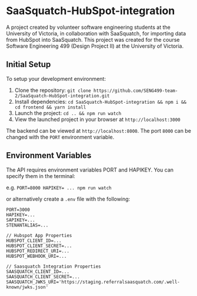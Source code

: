 # SaaSquatch-HubSpot-integration
A project created by volunteer software engineering students at the University of Victoria, in collaboration with SaaSquatch, for importing data from HubSpot into SaaSquatch. This project was created for the course Software Engineering 499 (Design Project II) at the University of Victoria.

## Initial Setup
To setup your development environment:

1. Clone the repository: `git clone https://github.com/SENG499-team-2/SaaSquatch-HubSpot-integration.git`
2. Install dependencies: `cd SaaSquatch-HubSpot-integration && npm i && cd frontend && yarn install`
3. Launch the project: `cd .. && npm run watch`
4. View the launched project in your browser at `http://localhost:3000`

The backend can be viewed at `http://localhost:8000`. The port `8000` can be changed with the `PORT` environment variable.

## Environment Variables
The API requires environment variables PORT and HAPIKEY.
You can specify them in the terminal:

e.g. `PORT=8000 HAPIKEY= ... npm run watch`

or alternatively create a `.env` file with the following:

```
PORT=3000
HAPIKEY=...
SAPIKEY=...
STENANTALIAS=...

// Hubspot App Properties
HUBSPOT_CLIENT_ID=...
HUBSPOT_CLIENT_SECRET=...
HUBSPOT_REDIRECT_URI=...
HUBSPOT_WEBHOOK_URI=...

// Saasquatch Integration Properties
SAASQUATCH_CLIENT_ID=...
SAASQUATCH_CLIENT_SECRET=...
SAASQUATCH_JWKS_URI='https://staging.referralsaasquatch.com/.well-known/jwks.json'
```
